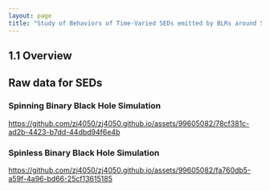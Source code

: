 ```yaml
---
layout: page
title: "Study of Behaviors of Time-Varied SEDs emitted by BLRs around SMBBHs"
---
```

## 1.1 Overview

## Raw data for SEDs

### Spinning Binary Black Hole Simulation
https://github.com/zj4050/zj4050.github.io/assets/99605082/78cf381c-ad2b-4423-b7dd-44dbd94f6e4b

### Spinless Binary Black Hole Simulation
https://github.com/zj4050/zj4050.github.io/assets/99605082/fa760db5-a59f-4a96-bd66-25cf13615185

